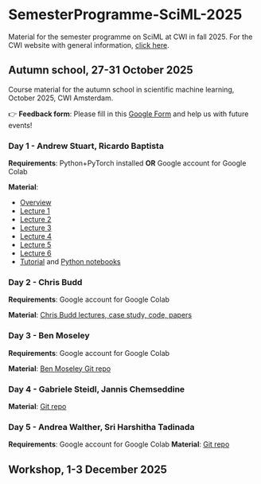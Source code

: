 # SemesterProgramme-SciML-2025
Material for the semester programme on SciML at CWI in fall 2025.
For the CWI website with general information, [click here](https://www.cwi.nl/en/events/research-semester-programmes/bridging-numerical-analysis-and-scientific-machine-learning/).

## Autumn school, 27-31 October 2025

Course material for the autumn school in scientific machine learning, October 2025, CWI Amsterdam.

:point_right: **Feedback form**: Please fill in this [Google Form](https://docs.google.com/forms/d/e/1FAIpQLSdkhnzzuBLIunXVzth7lVrvkZGOvf9nb3un4sefc2tPr18jrQ/viewform) and help us with future events!
  
### Day 1 - Andrew Stuart, Ricardo Baptista
**Requirements**: Python+PyTorch installed **OR** Google account for Google Colab

**Material**:
- [Overview](Stuart/Overview.pdf)
- [Lecture 1](Stuart/Lecture%201.pdf)
- [Lecture 2](Stuart/Lecture%202.pdf)
- [Lecture 3](Stuart/Lecture%203.pdf)
- [Lecture 4](Stuart/Lecture%204.pdf)
- [Lecture 5](Stuart/Lecture%205.pdf)
- [Lecture 6](Stuart/Lecture%206.pdf)
- [Tutorial](Stuart/IPDA_Tutorial.pdf) and [Python notebooks](https://github.com/baptistar/MLforIPDA)


### Day 2 - Chris Budd
**Requirements**: Google account for Google Colab

**Material**: [Chris Budd lectures, case study, code, papers](https://github.com/ChrisBudd123/CWI/tree/main)

### Day 3 - Ben Moseley
**Requirements**: Google account for Google Colab

**Material**: [Ben Moseley Git repo](https://github.com/benmoseley/scalable-pinns-workshop)
 
### Day 4 - Gabriele Steidl, Jannis Chemseddine
**Material**: [Git repo](https://github.com/JChemseddine/fm_tutorial)

### Day 5 - Andrea Walther, Sri Harshitha Tadinada

**Requirements**: Google account for Google Colab
**Material**: [Git repo](https://github.com/shtadinada/AD-Exercises)

## Workshop, 1-3 December 2025
